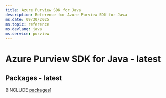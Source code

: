 ```yaml
---
title: Azure Purview SDK for Java
description: Reference for Azure Purview SDK for Java
ms.date: 09/30/2025
ms.topic: reference
ms.devlang: java
ms.service: purview
---
```

# Azure Purview SDK for Java - latest
## Packages - latest
[!INCLUDE [packages](purview-index.md)]